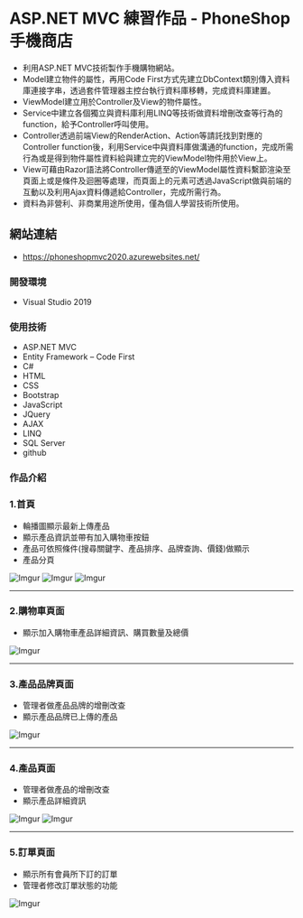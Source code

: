 # ASP.NET MVC 練習作品 - PhoneShop 手機商店

* 利用ASP.NET MVC技術製作手機購物網站。
* Model建立物件的屬性，再用Code First方式先建立DbContext類別傳入資料庫連接字串，透過套件管理器主控台執行資料庫移轉，完成資料庫建置。
* ViewModel建立用於Controller及View的物件屬性。
* Service中建立各個獨立與資料庫利用LINQ等技術做資料增刪改查等行為的function，給予Controller呼叫使用。
* Controller透過前端View的RenderAction、Action等請託找到對應的Controller function後，利用Service中與資料庫做溝通的function，完成所需行為或是得到物件屬性資料給與建立完的ViewModel物件用於View上。
* View可藉由Razor語法將Controller傳遞至的ViewModel屬性資料繫節渲染至頁面上或是條件及迴圈等處理，而頁面上的元素可透過JavaScript做與前端的互動以及利用Ajax資料傳遞給Controller，完成所需行為。
* 資料為非營利、非商業用途所使用，僅為個人學習技術所使用。

## 網站連結
* https://phoneshopmvc2020.azurewebsites.net/

### 開發環境
* Visual Studio 2019
    
### 使用技術
* ASP.NET MVC
* Entity Framework – Code First
* C#
* HTML
* CSS
* Bootstrap
* JavaScript
* JQuery
* AJAX
* LINQ
* SQL Server
* github

### 作品介紹
### 1.首頁
* 輪播圖顯示最新上傳產品
* 顯示產品資訊並帶有加入購物車按鈕
* 產品可依照條件(搜尋關鍵字、產品排序、品牌查詢、價錢)做顯示
* 產品分頁

![Imgur](https://i.imgur.com/G2Wl0dK.png)
![Imgur](https://i.imgur.com/pr4voTL.png)
![Imgur](https://i.imgur.com/7wvAHez.png)

---

### 2.購物車頁面
* 顯示加入購物車產品詳細資訊、購買數量及總價

![Imgur](https://i.imgur.com/0AdwRwq.png)

---

### 3.產品品牌頁面
* 管理者做產品品牌的增刪改查
* 顯示產品品牌已上傳的產品

![Imgur](https://i.imgur.com/l17XhuC.png)

---

### 4.產品頁面
* 管理者做產品的增刪改查
* 顯示產品詳細資訊

![Imgur](https://i.imgur.com/Ak3IxZJ.png)
![Imgur](https://i.imgur.com/5gNYNO1.png)

---

### 5.訂單頁面
* 顯示所有會員所下訂的訂單
* 管理者修改訂單狀態的功能

![Imgur](https://i.imgur.com/51IsMtj.png)
